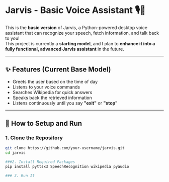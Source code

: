 # Jarvis - Basic Voice Assistant  🎙️🧠

This is the **basic version** of Jarvis, a Python-powered desktop voice assistant that can recognize your speech, fetch information, and talk back to you!  
This project is currently a **starting model**, and I plan to **enhance it into a fully functional, advanced Jarvis assistant** in the future.

---

## ✨ Features (Current Base Model)
- Greets the user based on the time of day
- Listens to your voice commands
- Searches Wikipedia for quick answers
- Speaks back the retrieved information
- Listens continuously until you say **"exit"** or **"stop"**

---

## 🚀 How to Setup and Run

### 1. Clone the Repository
```bash
git clone https://github.com/your-username/jarvis.git
cd jarvis

###2. Install Required Packages
pip install pyttsx3 SpeechRecognition wikipedia pyaudio

### 3. Run It
